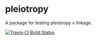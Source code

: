 # pleiotropy

A package for testing pleiotropy v linkage.

[![Travis-CI Build Status](https://travis-ci.org/fboehm/pleiotropy.svg?branch=master)](https://travis-ci.org/fboehm/pleiotropy)
